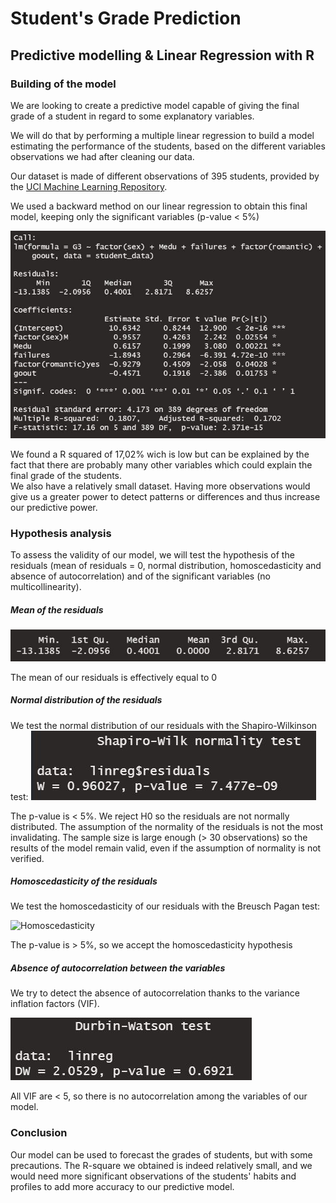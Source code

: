 # Student's Grade Prediction
## Predictive modelling & Linear Regression with R 

###  Building of the model 
We are looking to create a predictive model capable of giving the final grade of a student in regard to some explanatory variables.

We will do that by performing a multiple linear regression to build a model estimating the performance of the students, based on the different
variables observations we had after cleaning our data.

Our dataset is made of different observations of 395 students, provided by the [UCI Machine Learning Repository](https://archive.ics.uci.edu/ml/datasets/Student+Performance).

We used a backward method on our linear regression to obtain this final model, keeping only the significant variables (p-value < 5%)

![final model](Images/model.jpg)

We found a R squared of 17,02% wich is low but can be explained by the fact that there are probably many other variables which could explain the final grade of the students.</br>
We also have a relatively small dataset. Having more observations would give us a greater power to detect patterns or differences and thus increase our predictive power.

### Hypothesis analysis

To assess the validity of our model, we will test the hypothesis of the residuals (mean of residuals = 0, normal distribution, homoscedasticity and absence of autocorrelation) and of the significant variables (no multicollinearity).

##### Mean of the residuals

![Mean hypothesis](Images/mean.jpg)

The mean of our residuals is effectively equal to 0 

##### Normal distribution of the residuals

We test the normal distribution of our residuals with the Shapiro-Wilkinson test:
![Normal Distribution](Images/normality.jpg)

The p-value is < 5%.
We reject H0 so the residuals are not normally distributed.
The assumption of the normality of the residuals is not the most invalidating. The sample size is large enough (> 30 observations) so the results of the model remain valid, even if the assumption of normality is not verified.

##### Homoscedasticity of the residuals

We test the homoscedasticity of our residuals with the Breusch Pagan test:

![Homoscedasticity](Images/homoscedasticty.jpg)

The p-value is > 5%, so we accept the homoscedasticity hypothesis

#####  Absence of autocorrelation between the variables

We try to detect the absence of autocorrelation thanks to the variance inflation factors (VIF).

![VIF](Images/autocorrelation.jpg)

All VIF are < 5, so there is no autocorrelation among the variables of our model. 

### Conclusion

Our model can be used to forecast the grades of students, but with some precautions. 
The R-square we obtained is indeed relatively small, and we would need more significant observations of the students' habits and profiles to add more accuracy to our predictive model. 
